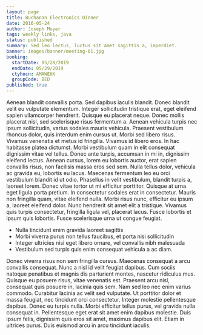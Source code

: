 ```yaml
---
layout: page
title: Buchanan Electronics Dinner
date: 2016-05-24
author: Joseph Moyer
tags: weekly links, java
status: published
summary: Sed leo lectus, luctus sit amet sagittis a, imperdiet.
banner: images/banner/meeting-01.jpg
booking:
  startDate: 05/28/2019
  endDate: 05/29/2019
  ctyhocn: AMAWEHX
  groupCode: BED
published: true
---
```

Aenean blandit convallis porta. Sed dapibus iaculis blandit. Donec blandit velit eu vulputate elementum. Integer sollicitudin tristique erat, eget eleifend sapien ullamcorper hendrerit. Quisque eu placerat neque. Donec mollis placerat nisl, sed scelerisque risus fermentum a. Aenean vehicula turpis nec ipsum sollicitudin, varius sodales mauris vehicula. Praesent vestibulum rhoncus dolor, quis interdum enim cursus ut. Morbi sed libero risus. Vivamus venenatis et metus id fringilla. Vivamus id libero eros. In hac habitasse platea dictumst. Morbi vestibulum quam in elit consequat dignissim vitae vel tellus. Donec ante turpis, accumsan in mi in, dignissim eleifend lectus. Aenean cursus, lorem eu lobortis auctor, erat sapien convallis risus, non facilisis massa eros sed sem. Nulla tellus dolor, vehicula ac gravida eu, lobortis eu lacus.
Maecenas fermentum leo eu orci vestibulum blandit id ut odio. Phasellus in velit vestibulum, blandit turpis a, laoreet lorem. Donec vitae tortor ut mi efficitur porttitor. Quisque at urna eget ligula porta pretium. In consectetur sodales erat in consectetur. Mauris non fringilla quam, vitae eleifend nulla. Morbi risus nunc, efficitur eu ipsum a, laoreet eleifend dolor. Nunc hendrerit sit amet elit a tristique. Vivamus quis turpis consectetur, fringilla ligula vel, placerat lacus. Fusce lobortis et ipsum quis lobortis. Fusce scelerisque urna ut congue feugiat.

* Nulla tincidunt enim gravida laoreet sagittis
* Morbi viverra purus non tellus faucibus, et porta nisi sollicitudin
* Integer ultricies nisi eget libero ornare, vel convallis nibh malesuada
* Vestibulum sed turpis quis enim consequat vehicula a ac diam.

Donec viverra risus non sem fringilla cursus. Maecenas consequat a arcu convallis consequat. Nunc a nisl id velit feugiat dapibus. Cum sociis natoque penatibus et magnis dis parturient montes, nascetur ridiculus mus. Quisque eu posuere risus, vitae venenatis est. Praesent arcu nisl, consequat quis posuere in, lacinia quis sem. Nam sed leo nec enim varius commodo. Curabitur lacinia ac velit sed vulputate. Ut porttitor dolor et massa feugiat, nec tincidunt orci consectetur. Integer molestie pellentesque dapibus. Donec eu turpis nulla. Morbi efficitur tellus purus, vel gravida nulla consequat in. Pellentesque eget erat sit amet enim dapibus molestie. Duis ipsum felis, dignissim quis eros sit amet, maximus dapibus elit. Etiam in ultrices purus. Duis euismod arcu in arcu tincidunt iaculis.
